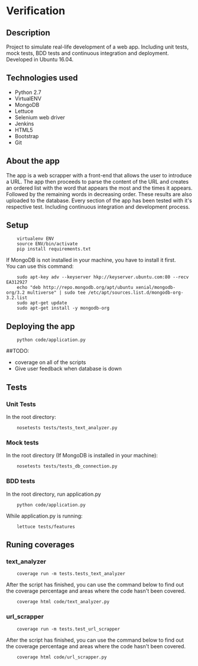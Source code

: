 # Verification
## Description
Project to simulate real-life development of a web app.
Including unit tests, mock tests, BDD tests and continuous integration and deployment.  
Developed in Ubuntu 16.04.
## Technologies used
* Python 2.7
* VirtualENV
* MongoDB
* Lettuce
* Selenium web driver
* Jenkins
* HTML5
* Bootstrap
* Git

## About the app
The app is a web scrapper with a front-end that allows the user to introduce a URL. The app then proceeds to parse the content of the URL and creates an ordered list with the word that appears the most and the times it appears. Followed by the remaining words in decreasing order. These results are also uploaded to the database. Every section of the app has been tested with it's respective test. Including continuous integration and development process.
## Setup
```
    virtualenv ENV
    source ENV/bin/activate
    pip install requirements.txt
```
If MongoDB is not installed in your machine, you have to install it first.  
You can use this command:
```
    sudo apt-key adv --keyserver hkp://keyserver.ubuntu.com:80 --recv EA312927
    echo "deb http://repo.mongodb.org/apt/ubuntu xenial/mongodb-org/3.2 multiverse" | sudo tee /etc/apt/sources.list.d/mongodb-org-3.2.list
    sudo apt-get update
    sudo apt-get install -y mongodb-org
```


## Deploying the app
```
    python code/application.py
```
##TODO:
* coverage on all of the scripts
* Give user feedback when database is down

## Tests
### Unit Tests
In the root directory:
```
    nosetests tests/tests_text_analyzer.py
```
### Mock tests
In the root directory (If MongoDB is installed in your machine):
```
    nosetests tests/tests_db_connection.py
```
### BDD tests
In the root directory, run application.py

```
    python code/application.py
```
While application.py is running:

```
    lettuce tests/features
```

## Runing coverages
### text_analyzer
```
    coverage run -m tests.tests_text_analyzer
```
After the script has finished, you can use the command below to find out the coverage percentage and areas where the code hasn't been covered.
```
    coverage html code/text_analyzer.py 
```
### url_scrapper
```
    coverage run -m tests.test_url_scrapper
```
After the script has finished, you can use the command below to find out the coverage percentage and areas where the code hasn't been covered.
```
    coverage html code/url_scrapper.py
```